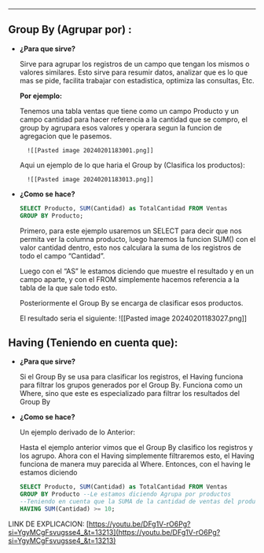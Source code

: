 
---
## Group By (Agrupar por) :

- **¿Para que sirve?**
    
    Sirve para agrupar los registros de un campo que tengan los mismos o valores similares. Esto sirve para resumir datos, analizar que es lo que mas se pide, facilita trabajar con estadistica, optimiza las consultas, Etc.
    
    **Por ejemplo:**
    
    Tenemos una tabla ventas que tiene como un campo Producto y un campo cantidad para hacer referencia a la cantidad que se compro, el group by agrupara esos valores y operara segun la funcion de agregacion que le pasemos.
    
	    ![[Pasted image 20240201183001.png]]
    Aqui un ejemplo de lo que haria el Group by (Clasifica los productos):
    
	    ![[Pasted image 20240201183013.png]]
- **¿Como se hace?**
    
    ```sql
    SELECT Producto, SUM(Cantidad) as TotalCantidad FROM Ventas
    GROUP BY Producto;
    ```
    
    Primero, para este ejemplo usaremos un SELECT para decir que nos permita ver la columna producto, luego haremos la funcion SUM() con el valor cantidad dentro, esto nos calculara la suma de los registros de todo el campo “Cantidad”.
    
    Luego con el “AS” le estamos diciendo que muestre el resultado y en un campo aparte, y con el FROM simplemente hacemos referencia a la tabla de la que sale todo esto.
    
    Posteriormente el Group By se encarga de clasificar esos productos.
    
    El resultado seria el siguiente:
	    ![[Pasted image 20240201183027.png]]

## Having (Teniendo en cuenta que):

- **¿Para que sirve?**
    
    Si el Group By se usa para clasificar los registros, el Having funciona para filtrar los grupos generados por el Group By. Funciona como un Where, sino que este es especializado para filtrar los resultados del Group By
    
- **¿Como se hace?**
    
    Un ejemplo derivado de lo Anterior:
    
    Hasta el ejemplo anterior vimos que el Group By clasifico los registros y los agrupo. Ahora con el Having simplemente filtraremos esto, el Having funciona de manera muy parecida al Where. Entonces, con el having le estamos diciendo
    
    ```sql
    SELECT Producto, SUM(Cantidad) as TotalCantidad FROM Ventas
    GROUP BY Producto --Le estamos diciendo Agrupa por productos
    --Teniendo en cuenta que la SUMA de la cantidad de ventas del producto debe ser mayor o igual a 10
    HAVING SUM(Cantidad) >= 10; 
    ```
    

LINK DE EXPLICACION: [https://youtu.be/DFg1V-rO6Pg?si=YgyMCgFsvugsse4_&t=13213](https://youtu.be/DFg1V-rO6Pg?si=YgyMCgFsvugsse4_&t=13213)
